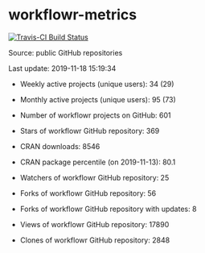
<!-- README.md is generated from README.Rmd. Please edit that file -->
workflowr-metrics
=================

[![Travis-CI Build Status](https://travis-ci.org/workflowr/workflowr-metrics.svg?branch=master)](https://travis-ci.org/workflowr/workflowr-metrics)

Source: public GitHub repositories

Last update: 2019-11-18 15:19:34

-   Weekly active projects (unique users): 34 (29)

-   Monthly active projects (unique users): 95 (73)

-   Number of workflowr projects on GitHub: 601

-   Stars of workflowr GitHub repository: 369

-   CRAN downloads: 8546

-   CRAN package percentile (on 2019-11-13): 80.1

-   Watchers of workflowr GitHub repository: 25

-   Forks of workflowr GitHub repository: 56

-   Forks of workflowr GitHub repository with updates: 8

-   Views of workflowr GitHub repository: 17890

-   Clones of workflowr GitHub repository: 2848
